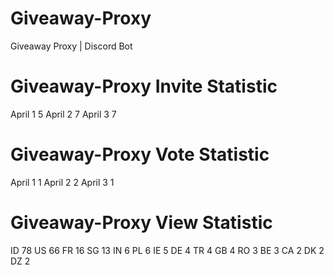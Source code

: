 # Giveaway-Proxy
Giveaway Proxy | Discord Bot

# Giveaway-Proxy Invite Statistic

April 1
5
April 2
7
April 3
7

# Giveaway-Proxy Vote Statistic

April 1
1
April 2
2
April 3
1

# Giveaway-Proxy View Statistic

ID
78
US
66
FR
16
SG
13
IN
6
PL
6
IE
5
DE
4
TR
4
GB
4
RO
3
BE
3
CA
2
DK
2
DZ
2